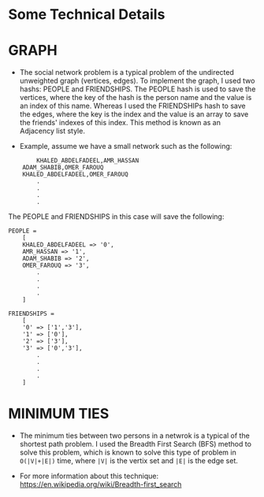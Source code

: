 Some Technical Details
======================

GRAPH
=====

* The social network problem is a typical problem of the undirected unweighted graph (vertices, edges). 
To implement the graph, I used two hashs: PEOPLE and FRIENDSHIPS. The PEOPLE hash is used to save the 
vertices, where the key of the hash is the person name and the value is an index of this name. 
Whereas I used the FRIENDSHIPs hash to save the edges, where the key is the index and the value is an 
array to save the friends' indexes of this index. This method is known as an Adjacency list style.

* Example, assume we have a small network such as the following:
```
        KHALED_ABDELFADEEL,AMR_HASSAN
	ADAM_SHABIB,OMER_FAROUQ
	KHALED_ABDELFADEEL,OMER_FAROUQ
		.
		.
		.
		.
```
The PEOPLE and FRIENDSHIPS in this case will save the following: 
```
PEOPLE =
	[   
	KHALED_ABDELFADEEL => '0',
	AMR_HASSAN => '1',
	ADAM_SHABIB => '2', 
	OMER_FAROUQ => '3',
		.
		.
		.
		.
	]	
```
```
FRIENDSHIPS =
	[   
	'0' => ['1','3'],
	'1' => ['0'],
	'2' => ['3'], 
	'3' => ['0','3'],
		.
		.
		.
		.
	]	
```
MINIMUM TIES
============

* The minimum ties between two persons in a netwrok is a typical of the shortest path problem. 
I used the Breadth First Search (BFS) method to solve this problem, which is known to solve this
type of problem in ```O(|V|+|E|)``` time, where ```|V|``` is the vertix set and ```|E|``` is the edge set.  

* For more information about this technique:
	https://en.wikipedia.org/wiki/Breadth-first_search
	
